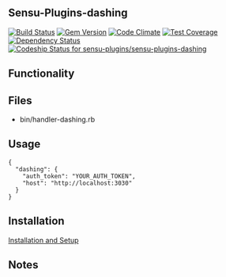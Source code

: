 ## Sensu-Plugins-dashing

[ ![Build Status](https://travis-ci.org/sensu-plugins/sensu-plugins-dashing.svg?branch=master)](https://travis-ci.org/sensu-plugins/sensu-plugins-dashing)
[![Gem Version](https://badge.fury.io/rb/sensu-plugins-dashing.svg)](http://badge.fury.io/rb/sensu-plugins-dashing)
[![Code Climate](https://codeclimate.com/github/sensu-plugins/sensu-plugins-dashing/badges/gpa.svg)](https://codeclimate.com/github/sensu-plugins/sensu-plugins-dashing)
[![Test Coverage](https://codeclimate.com/github/sensu-plugins/sensu-plugins-dashing/badges/coverage.svg)](https://codeclimate.com/github/sensu-plugins/sensu-plugins-dashing)
[![Dependency Status](https://gemnasium.com/sensu-plugins/sensu-plugins-dashing.svg)](https://gemnasium.com/sensu-plugins/sensu-plugins-dashing)
[ ![Codeship Status for sensu-plugins/sensu-plugins-dashing](https://codeship.com/projects/94441700-d5ad-0132-74aa-1e0a7d4d648e/status?branch=master)](https://codeship.com/projects/78141)

## Functionality

## Files
 * bin/handler-dashing.rb

## Usage

```
{
  "dashing": {
    "auth_token": "YOUR_AUTH_TOKEN",
    "host": "http://localhost:3030"
  }
}
```

## Installation

[Installation and Setup](http://sensu-plugins.io/docs/installation_instructions.html)

## Notes
